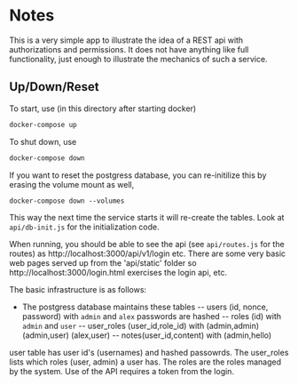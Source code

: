 # Notes

This is a very simple app to illustrate the idea of a REST api with authorizations and permissions.  It does not have
anything like full functionality, just enough to illustrate the mechanics of such a service.

## Up/Down/Reset
To start, use (in this directory after starting docker)

```bash
docker-compose up
```

To shut down, use

```bash
docker-compose down
```

If you want to reset the postgress database, you can re-initilize this by erasing the volume mount as well,

```
docker-compose down --volumes
```

This way the next time the service starts it will re-create the tables.  Look at `api/db-init.js` for the initialization code.

When running, you should be able to see the api (see `api/routes.js` for the routes) as http://localhost:3000/api/v1/login etc.  There are some very basic web pages served up from the 'api/static' folder so http://localhost:3000/login.html exercises the login api, etc.

The basic infrastructure is as follows:

- The postgress database maintains these tables
-- users (id, nonce, password) with `admin` and `alex`  passwords are hashed
-- roles (id) with `admin` and `user`
-- user_roles (user_id,role_id) with (admin,admin) (admin,user) (alex,user)
-- notes(user_id,content) with (admin,hello)

 user table has user id's (usernames) and hashed passowrds.  The user_roles lists which roles (user, admin) a user has.  The roles are the roles managed by the system.  Use of the API requires a token from the login.  




